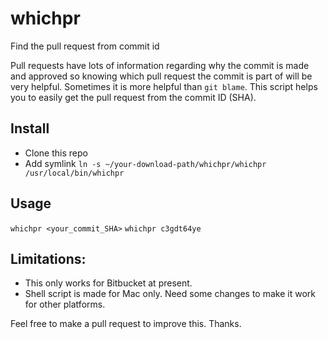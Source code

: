 # whichpr

Find the pull request from commit id

Pull requests have lots of information regarding why the commit is made and approved so knowing which pull request the commit is part of will be very helpful. Sometimes it is more helpful than `git blame`. This script helps you to easily get the pull request from the commit ID (SHA).

## Install
- Clone this repo
- Add symlink `ln -s ~/your-download-path/whichpr/whichpr /usr/local/bin/whichpr`

## Usage
`whichpr <your_commit_SHA>`
`whichpr c3gdt64ye`

## Limitations:
- This only works for Bitbucket at present.
- Shell script is made for Mac only. Need some changes to make it work for other platforms.

Feel free to make a pull request to improve this. Thanks.